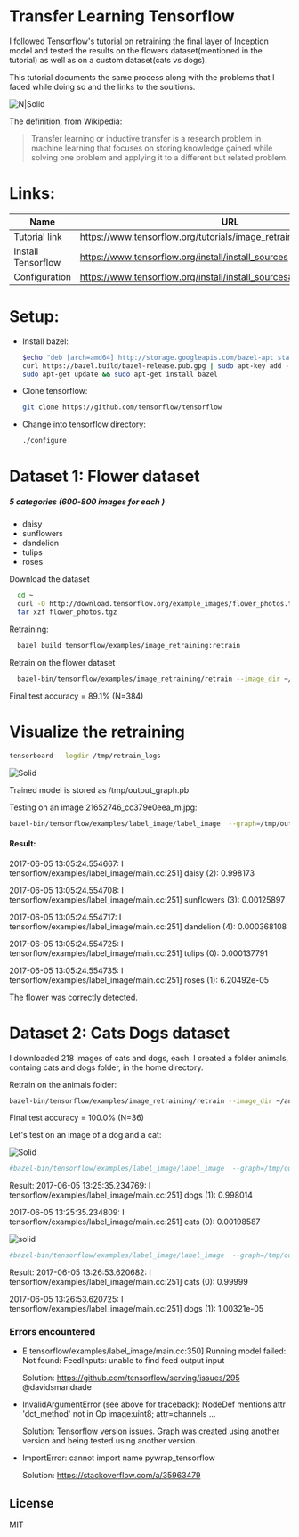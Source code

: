 # Transfer Learning Tensorflow

I followed Tensorflow's tutorial on retraining the final layer of Inception model and tested the results on the flowers dataset(mentioned in the tutorial) as well as on a custom dataset(cats vs dogs).

This tutorial documents the same process along with the problems that I faced while doing so and the links to the soultions.


![N|Solid](https://encrypted-tbn0.gstatic.com/images?q=tbn:ANd9GcRdjFiBlkV6tyAEE_nhizN1lJGWXwNJx1Y9CWBrUWvYUuIu_6hu)

The definition, from Wikipedia:
>Transfer learning or inductive transfer is a research problem in machine learning that focuses on storing knowledge gained while solving one problem and applying it to a different but related problem.

# Links:
| Name | URL |
| ------ | ------ |
| Tutorial link| https://www.tensorflow.org/tutorials/image_retraining |
| Install Tensorflow | https://www.tensorflow.org/install/install_sources|
| Configuration | https://www.tensorflow.org/install/install_sources#ConfigureInstallation |

# Setup:

- Install bazel:
	```sh
   $echo "deb [arch=amd64] http://storage.googleapis.com/bazel-apt stable jdk1.8" | sudo tee/etc/apt/sources.list.d/bazel.list
   curl https://bazel.build/bazel-release.pub.gpg | sudo apt-key add -
   sudo apt-get update && sudo apt-get install bazel
    ```
- Clone tensorflow:
  ```sh
  git clone https://github.com/tensorflow/tensorflow 
  ```	
- Change into tensorflow directory:
  ```sh
  ./configure
  ```
  
# Dataset 1: Flower dataset
##### 5 categories (600-800 images for each )
- daisy
- sunflowers
- dandelion
- tulips
- roses

Download the dataset
```sh
  cd ~
  curl -O http://download.tensorflow.org/example_images/flower_photos.tgz
  tar xzf flower_photos.tgz
```

Retraining:
```sh
  bazel build tensorflow/examples/image_retraining:retrain
```

Retrain on the flower dataset
```sh
  bazel-bin/tensorflow/examples/image_retraining/retrain --image_dir ~/flower_photos 
```

Final test accuracy = 89.1% (N=384)

# Visualize the retraining

```sh
tensorboard --logdir /tmp/retrain_logs
```
![Solid](https://github.com/HusainZafar/TransferLearningTutorial/blob/master/Visualize.png?raw=true)

Trained model is stored as /tmp/output_graph.pb

Testing on an image 21652746_cc379e0eea_m.jpg:

```sh
bazel-bin/tensorflow/examples/label_image/label_image  --graph=/tmp/output_graph.pb --labels=/tmp/output_labels.txt  --output_layer=final_result  --image=$HOME/Downloads/flower_photos/daisy/21652746_cc379e0eea_m.jpg --input_layer=Mul
```

#### Result:
2017-06-05 13:05:24.554667: I tensorflow/examples/label_image/main.cc:251] daisy (2): 0.998173

2017-06-05 13:05:24.554708: I tensorflow/examples/label_image/main.cc:251] sunflowers (3): 0.00125897

2017-06-05 13:05:24.554717: I tensorflow/examples/label_image/main.cc:251] dandelion (4): 0.000368108

2017-06-05 13:05:24.554725: I tensorflow/examples/label_image/main.cc:251] tulips (0): 0.000137791

2017-06-05 13:05:24.554735: I tensorflow/examples/label_image/main.cc:251] roses (1): 6.20492e-05

The flower was correctly detected.

# Dataset 2: Cats Dogs dataset
I downloaded 218 images of cats and dogs, each.
I created a folder animals, containg cats and dogs folder, in the home directory.

Retrain on the animals folder:
```sh
bazel-bin/tensorflow/examples/image_retraining/retrain --image_dir ~/animals
```
Final test accuracy = 100.0% (N=36)

Let's test on an image of a dog and a cat:

![Solid](https://github.com/HusainZafar/TransferLearningTutorial/blob/master/animals/dogs/132.jpg?raw=true)
```sh
#bazel-bin/tensorflow/examples/label_image/label_image  --graph=/tmp/output_graph.pb --labels=/tmp/output_labels.txt  --output_layer=final_result  --image=$HOME/Pictures/132.jpg --input_layer=Mul
```
Result:
2017-06-05 13:25:35.234769: I tensorflow/examples/label_image/main.cc:251] dogs (1): 0.998014

2017-06-05 13:25:35.234809: I tensorflow/examples/label_image/main.cc:251] cats (0): 0.00198587

![solid](https://github.com/HusainZafar/TransferLearningTutorial/blob/master/animals/cats/117.jpg?raw=true)

```sh
#bazel-bin/tensorflow/examples/label_image/label_image  --graph=/tmp/output_graph.pb --labels=/tmp/output_labels.txt  --output_layer=final_result  --image=$HOME/Pictures/117.jpg --input_layer=Mul
```
Result:
2017-06-05 13:26:53.620682: I tensorflow/examples/label_image/main.cc:251] cats (0): 0.99999

2017-06-05 13:26:53.620725: I tensorflow/examples/label_image/main.cc:251] dogs (1): 1.00321e-05

### Errors encountered
- E tensorflow/examples/label_image/main.cc:350] Running model failed: Not found: FeedInputs: unable to     find feed output input
 
  Solution: https://github.com/tensorflow/serving/issues/295  @davidsmandrade

- InvalidArgumentError (see above for traceback): NodeDef mentions attr 'dct_method' not in Op image:uint8; attr=channels ...
 
  Solution: Tensorflow version issues. Graph was created using another version and being tested using another version.
- ImportError: cannot import name pywrap_tensorflow

  Solution: https://stackoverflow.com/a/35963479

License
----

MIT